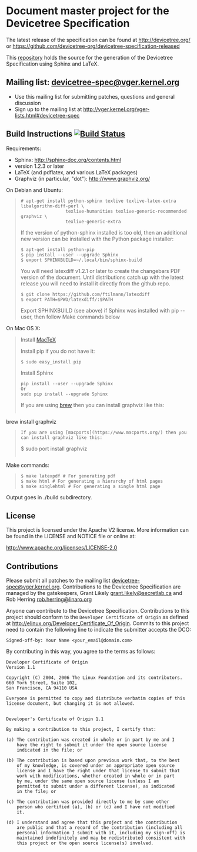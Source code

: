 # Document master project for the Devicetree Specification #

The latest release of the specification can be found at http://devicetree.org/ or https://github.com/devicetree-org/devicetree-specification-released

This [repository](https://github.com/devicetree-org/devicetree-specification) holds the source for the generation of the Devicetree Specification using Sphinx and LaTeX. 

## Mailing list: devicetree-spec@vger.kernel.org ##
   * Use this mailing list for submitting patches, questions and general discussion
   * Sign up to the mailing list at http://vger.kernel.org/vger-lists.html#devicetree-spec

## Build Instructions [![Build Status](https://travis-ci.org/devicetree-org/devicetree-specification.svg)](https://travis-ci.org/devicetree-org/devicetree-specification) ##

Requirements:
* Sphinx: http://sphinx-doc.org/contents.html
 * version 1.2.3 or later
* LaTeX (and pdflatex, and various LaTeX packages)
* Graphviz (in particular, "dot"): http://www.graphviz.org/

On Debian and Ubuntu:

>```
># apt-get install python-sphinx texlive texlive-latex-extra libalgorithm-diff-perl \
>                  texlive-humanities texlive-generic-recommended graphviz \
>                  texlive-generic-extra
>```
>
>If the version of python-sphinx installed is too old, then an additional
>new version can be installed with the Python package installer:
>
>```
>$ apt-get install python-pip
>$ pip install --user --upgrade Sphinx
>$ export SPHINXBUILD=~/.local/bin/sphinx-build
>```
>
>You will need latexdiff v1.2.1 or later to create the changebars PDF version
>of the document.
>Until distributions catch up with the latest release you will need to install
>it directly from the github repo.
>
>```
>$ git clone https://github.com/ftilmann/latexdiff
>$ export PATH=$PWD/latexdiff/:$PATH
>```
>
>Export SPHINXBUILD (see above) if Sphinx was installed with pip --user, then follow Make commands below

On Mac OS X:

> Install [MacTeX](http://tug.org/mactex/)
>
> Install pip if you do not have it:
>```
>$ sudo easy_install pip
>```
>Install Sphinx
>```
>pip install --user --upgrade Sphinx
>Or
>sudo pip install --upgrade Sphinx
>```
>
>If you are using [brew](http://brew.sh) then you can install graphviz like this:
>```
brew install graphviz
>```
>If you are using [macports](https://www.macports.org/) then you can install graphviz like this:
>```
>$ sudo port install graphviz
>```

Make commands:

>```
>$ make latexpdf # For generating pdf
>$ make html # For generating a hierarchy of html pages
>$ make singlehtml # For generating a single html page
>```

Output goes in ./build subdirectory.

## License ##
This project is licensed under the Apache V2 license. More information can be found 
in the LICENSE and NOTICE file or online at:

http://www.apache.org/licenses/LICENSE-2.0

## Contributions ##
Please submit all patches to the mailing list devicetree-spec@vger.kernel.org.
Contributions to the Devicetree Specification are managed by the gatekeepers,
Grant Likely <grant.likely@secretlab.ca> and Rob Herring <rob.herring@linaro.org>

Anyone can contribute to the Devicetree Specification. Contributions to this project should conform 
to the `Developer Certificate of Origin` as defined at http://elinux.org/Developer_Certificate_Of_Origin. 
Commits to this project need to contain the following line to indicate the submitter accepts the DCO:
```
Signed-off-by: Your Name <your_email@domain.com>
```
By contributing in this way, you agree to the terms as follows:
```
Developer Certificate of Origin
Version 1.1

Copyright (C) 2004, 2006 The Linux Foundation and its contributors.
660 York Street, Suite 102,
San Francisco, CA 94110 USA

Everyone is permitted to copy and distribute verbatim copies of this
license document, but changing it is not allowed.


Developer's Certificate of Origin 1.1

By making a contribution to this project, I certify that:

(a) The contribution was created in whole or in part by me and I
    have the right to submit it under the open source license
    indicated in the file; or

(b) The contribution is based upon previous work that, to the best
    of my knowledge, is covered under an appropriate open source
    license and I have the right under that license to submit that
    work with modifications, whether created in whole or in part
    by me, under the same open source license (unless I am
    permitted to submit under a different license), as indicated
    in the file; or

(c) The contribution was provided directly to me by some other
    person who certified (a), (b) or (c) and I have not modified
    it.

(d) I understand and agree that this project and the contribution
    are public and that a record of the contribution (including all
    personal information I submit with it, including my sign-off) is
    maintained indefinitely and may be redistributed consistent with
    this project or the open source license(s) involved.
```

<!-- SPDX-License-Identifier: Apache-2.0 -->
